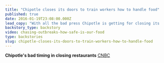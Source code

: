 ```yaml
---
title: "Chipotle closes its doors to train workers how to handle food"
published: true
date: 2016-01-19T23:08:00.000Z
lead_copy: "With all the bad press Chipotle is getting for closing its doors to train workers how to handle food...one wonders if they should have followed Jack in the Box's lead. "
backstory_type: backstory
video: chasing-outbreaks-how-safe-is-our-food
type: backstories
slug: chipotle-closes-its-doors-to-train-workers-how-to-handle-food
---
```


**Chipotle's bad timing in closing restaurants**
[CNBC](http://www.cnbc.com/2016/01/19/chipotles-bad-timing-in-closing-restaurants-commentary.html)

